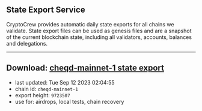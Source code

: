## State Export Service
CryptoCrew provides automatic daily state exports for all chains we validate. State export files can be used as genesis files and are a snapshot of the current blockchain state, including all validators, accounts, balances and delegations.

---
**Download: [cheqd-mainnet-1 state export](https://dl.ccvalidators.com/SERVICE/cheqd/cheqd-mainnet-1_export_9723507.json)**
---

- last updated: Tue Sep 12 2023 02:04:55
- chain id: `cheqd-mainnet-1`
- export height: `9723507`
- use for: airdrops, local tests, chain recovery
